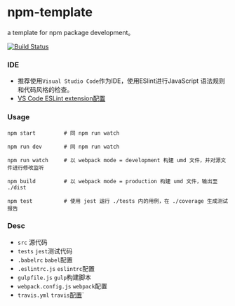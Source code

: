 # npm-template
a template for npm package development。

[![Build Status](https://travis-ci.org/Semlaw/npm-template.svg?branch=master)](https://travis-ci.org/Semlaw/npm-template)

### IDE

- 推荐使用`Visual Studio Code`作为IDE，使用ESlint进行JavaScript 语法规则和代码风格的检查。
- [VS Code ESLint extension配置](https://github.com/microsoft/vscode-eslint#settings-migration)

### Usage

```shell
npm start         # 同 npm run watch

npm run dev       # 同 npm run watch

npm run watch     # 以 webpack mode = development 构建 umd 文件，并对源文件进行修改监听

npm build         # 以 webpack mode = production 构建 umd 文件，输出至 ./dist

npm test          # 使用 jest 运行 ./tests 内的用例，在 ./coverage 生成测试报告

```

### Desc

 - `src`                  源代码
 - `tests`               `jest`测试代码
 - `.babelrc`            `babel`配置
 - `.eslintrc.js`        `eslintrc`配置
 - `gulpfile.js`         `gulp`构建脚本
 - `webpack.config.js`   `webpack`配置
 - `travis.yml`          `travis`[配置](https://travis-ci.org)`
### 

